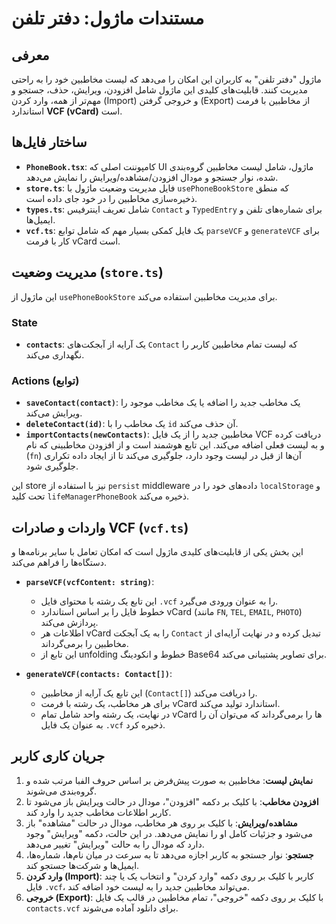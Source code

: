 # مستندات ماژول: دفتر تلفن

## معرفی

ماژول "دفتر تلفن" به کاربران این امکان را می‌دهد که لیست مخاطبین خود را به راحتی مدیریت کنند. قابلیت‌های کلیدی این ماژول شامل افزودن، ویرایش، حذف، جستجو و مهم‌تر از همه، وارد کردن (Import) و خروجی گرفتن (Export) از مخاطبین با فرمت استاندارد **VCF (vCard)** است.

## ساختار فایل‌ها

- **`PhoneBook.tsx`**: کامپوننت اصلی که UI ماژول، شامل لیست مخاطبین گروه‌بندی شده، نوار جستجو و مودال افزودن/مشاهده/ویرایش را نمایش می‌دهد.
- **`store.ts`**: فایل مدیریت وضعیت ماژول با `usePhoneBookStore` که منطق ذخیره‌سازی مخاطبین را در خود جای داده است.
- **`types.ts`**: شامل تعریف اینترفیس `Contact` و `TypedEntry` برای شماره‌های تلفن و ایمیل‌ها.
- **`vcf.ts`**: یک فایل کمکی بسیار مهم که شامل توابع `parseVCF` و `generateVCF` برای کار با فرمت vCard است.

## مدیریت وضعیت (`store.ts`)

این ماژول از `usePhoneBookStore` برای مدیریت مخاطبین استفاده می‌کند.

### State

- **`contacts`**: یک آرایه از آبجکت‌های `Contact` که لیست تمام مخاطبین کاربر را نگهداری می‌کند.

### Actions (توابع)

- **`saveContact(contact)`**: یک مخاطب جدید را اضافه یا یک مخاطب موجود را ویرایش می‌کند.
- **`deleteContact(id)`**: یک مخاطب را با `id` آن حذف می‌کند.
- **`importContacts(newContacts)`**: مخاطبین جدید را از یک فایل VCF دریافت کرده و به لیست فعلی اضافه می‌کند. این تابع هوشمند است و از افزودن مخاطبینی که نام (`fn`) آن‌ها از قبل در لیست وجود دارد، جلوگیری می‌کند تا از ایجاد داده تکراری جلوگیری شود.

این store نیز با استفاده از `persist` middleware داده‌های خود را در `localStorage` و تحت کلید `lifeManagerPhoneBook` ذخیره می‌کند.

## واردات و صادرات VCF (`vcf.ts`)

این بخش یکی از قابلیت‌های کلیدی ماژول است که امکان تعامل با سایر برنامه‌ها و دستگاه‌ها را فراهم می‌کند.

- **`parseVCF(vcfContent: string)`**:
  - این تابع یک رشته با محتوای فایل `.vcf` را به عنوان ورودی می‌گیرد.
  - خطوط فایل را بر اساس استاندارد vCard (مانند `FN`, `TEL`, `EMAIL`, `PHOTO`) پردازش می‌کند.
  - اطلاعات هر vCard را به یک آبجکت `Contact` تبدیل کرده و در نهایت آرایه‌ای از مخاطبین را برمی‌گرداند.
  - این تابع از unfolding خطوط و انکودینگ Base64 برای تصاویر پشتیبانی می‌کند.

- **`generateVCF(contacts: Contact[])`**:
  - این تابع یک آرایه از مخاطبین (`Contact[]`) را دریافت می‌کند.
  - برای هر مخاطب، یک رشته با فرمت vCard استاندارد تولید می‌کند.
  - در نهایت، یک رشته واحد شامل تمام vCard ها را برمی‌گرداند که می‌توان آن را به عنوان یک فایل `.vcf` ذخیره کرد.

## جریان کاری کاربر

1.  **نمایش لیست**: مخاطبین به صورت پیش‌فرض بر اساس حروف الفبا مرتب شده و گروه‌بندی می‌شوند.
2.  **افزودن مخاطب**: با کلیک بر دکمه "افزودن"، مودال در حالت ویرایش باز می‌شود تا کاربر اطلاعات مخاطب جدید را وارد کند.
3.  **مشاهده/ویرایش**: با کلیک بر روی هر مخاطب، مودال در حالت "مشاهده" باز می‌شود و جزئیات کامل او را نمایش می‌دهد. در این حالت، دکمه "ویرایش" وجود دارد که مودال را به حالت "ویرایش" تغییر می‌دهد.
4.  **جستجو**: نوار جستجو به کاربر اجازه می‌دهد تا به سرعت در میان نام‌ها، شماره‌ها، ایمیل‌ها و شرکت‌ها جستجو کند.
5.  **وارد کردن (Import)**: کاربر با کلیک بر روی دکمه "وارد کردن" و انتخاب یک یا چند فایل `.vcf`، می‌تواند مخاطبین جدید را به لیست خود اضافه کند.
6.  **خروجی (Export)**: با کلیک بر روی دکمه "خروجی"، تمام مخاطبین در قالب یک فایل `contacts.vcf` برای دانلود آماده می‌شوند.
